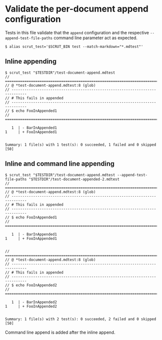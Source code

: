 # Validate the per-document append configuration

Tests in this file validate that the `append` configuration and the respective `--append-test-file-paths` command line parameter act as expected.

```scrut
$ alias scrut_test='$SCRUT_BIN test --match-markdown="*.mdtest"'
```

## Inline appending

```scrut
$ scrut_test "$TESTDIR"/test-document-append.mdtest
// =============================================================================
// @ *test-document-append.mdtest:8 (glob)
// -----------------------------------------------------------------------------
// # This fails in appended
// -----------------------------------------------------------------------------
// $ echo FooInAppended1
// =============================================================================

   1  | - BarInAppended1
1     | + FooInAppended1


Summary: 1 file(s) with 1 test(s): 0 succeeded, 1 failed and 0 skipped
[50]
```

## Inline and command line appending

```scrut
$ scrut_test "$TESTDIR"/test-document-append.mdtest --append-test-file-paths "$TESTDIR"/test-document-appended-2.mdtest
// =============================================================================
// @ *test-document-append.mdtest:8 (glob)
// -----------------------------------------------------------------------------
// # This fails in appended
// -----------------------------------------------------------------------------
// $ echo FooInAppended1
// =============================================================================

   1  | - BarInAppended1
1     | + FooInAppended1


// =============================================================================
// @ *test-document-append.mdtest:8 (glob)
// -----------------------------------------------------------------------------
// # This fails in appended
// -----------------------------------------------------------------------------
// $ echo FooInAppended2
// =============================================================================

   1  | - BarInAppended2
1     | + FooInAppended2


Summary: 1 file(s) with 2 test(s): 0 succeeded, 2 failed and 0 skipped
[50]
```

Command line append is added after the inline append.
